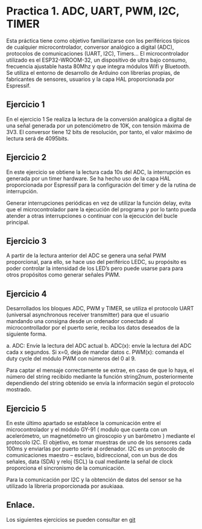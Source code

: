 # Practica 1. ADC, UART, PWM, I2C, TIMER

Esta práctica tiene como objetivo familiarizarse con los periféricos típicos de cualquier microcontrolador, conversor analógico a digital (ADC), protocolos de comunicaciones (UART, I2C), Timers… El microcontrolador utilizado es el ESP32-WROOM-32, un dispositivo de ultra bajo consumo, frecuencia ajustable hasta 80Mhz y que integra módulos Wifi y Bluetooth.
Se utiliza el entorno de desarrollo de Arduino con librerías propias, de fabricantes de sensores, usuarios y la capa HAL proporcionada por Espressif.

## Ejercicio 1 

En el ejercicio 1 Se realiza la lectura de la conversión analógica a digital de una señal generada por un potenciómetro de 10K, con tensión máxima de 3V3. El conversor tiene 12 bits de resolución, por tanto, el valor máximo de lectura será  de 4095bits. 

## Ejercicio 2

En este ejercicio se obtiene la lectura cada 10s del ADC, la interrupción es generada por un timer hardware. Se ha hecho uso de la capa HAL proporcionada por Espressif para la configuración del timer y de la rutina de interrupción.

Generar interrupciones periódicas en vez de utilizar la función delay, evita que el microcontrolador pare la ejecución del programa y por lo tanto pueda atender a otras interrupciones o continuar con la ejecución del bucle principal.

## Ejercicio 3
A partir de la lectura anterior del ADC se genera una señal PWM proporcional, para ello, se hace uso del periférico LEDC, su propósito es poder controlar la intensidad de los LED’s pero puede usarse para para otros propósitos como generar señales PWM.

## Ejercicio 4
Desarrollados los bloques ADC, PWM y TIMER, se utiliza el protocolo UART (universal asynchronous receiver transmitter) para que el usuario mandando una consigna desde un ordenador conectado al microcontrollador por el puerto serie, reciba los datos deseados de la siguiente forma.

a.	ADC: Envíe la lectura del ADC actual
b.	ADC(x): envíe la lectura del ADC cada x segundos. Si x=0, deja de mandar datos
c.	PWM(x): comanda el duty cycle del módulo PWM con números del 0 al 9.

Para captar el mensaje correctamente se extrae, en caso de que lo haya, el número del string recibido mediante la función string2num, posteriormente dependiendo del string obtenido se envía la información según el protocolo mostrado.

## Ejercicio 5
En este último apartado se establece la comunicación entre el microcontrolador y el módulo GY-91 ( modulo que cuenta con un acelerómetro, un magnetómetro un giroscopio y un barómetro ) mediante el protocolo I2C. El objetivo, es tomar muestras de uno de los sensores cada 100ms y enviarlas por puerto serie al ordenador.
I2C es un protocolo de comunicaciones maestro – esclavo, bidireccional, con un bus de dos señales, data (SDA) y reloj (SCL) la cual mediante la señal de clock proporciona el sincronismo de la comunicación.

Para la comunicación por I2C y la obtención de datos del sensor se ha utilizado la libreria proporcionada por asukiaaa.

## Enlace.
Los siguientes ejercicios se pueden consultar en [git](https://github.com/joaquinuza/Practica1)